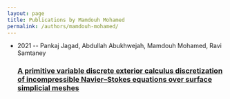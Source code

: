 ```yaml
---
layout: page
title: Publications by Mamdouh Mohamed
permalink: /authors/mamdouh-mohamed/
---
```


<ul class="post-list">
<li><span class='post-meta'>2021 -- Pankaj Jagad, Abdullah Abukhwejah, Mamdouh Mohamed, Ravi Samtaney</span><h3><a class='post-link' href='../../a-primitive-variable-discrete-exterior-calculus-discretization-of-incompressible-navier-stokes-equations-over-surface-simplicial-meshes'>A primitive variable discrete exterior calculus discretization of incompressible Navier–Stokes equations over surface simplicial meshes</a></h3></li>

</ul>

